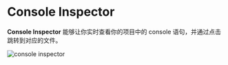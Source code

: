 # Console Inspector

**Console Inspector** 能够让你实时查看你的项目中的 console 语句，并通过点击跳转到对应的文件。

![console inspector](https://static.yuy1n.io/console-inspector.png)
